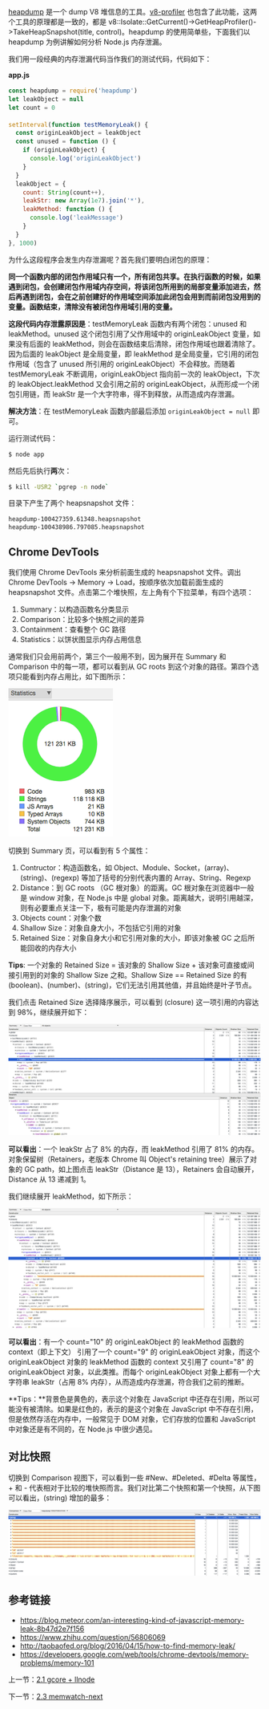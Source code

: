 [heapdump](https://github.com/bnoordhuis/node-heapdump) 是一个 dump V8 堆信息的工具。[v8-profiler](https://github.com/node-inspector/v8-profiler) 也包含了此功能，这两个工具的原理都是一致的，都是 v8::Isolate::GetCurrent()->GetHeapProfiler()->TakeHeapSnapshot(title, control)。heapdump 的使用简单些，下面我们以 heapdump 为例讲解如何分析 Node.js 内存泄漏。

我们用一段经典的内存泄漏代码当作我们的测试代码，代码如下：

**app.js**

```js
const heapdump = require('heapdump')
let leakObject = null
let count = 0

setInterval(function testMemoryLeak() {
  const originLeakObject = leakObject
  const unused = function () {
    if (originLeakObject) {
      console.log('originLeakObject')
    }
  }
  leakObject = {
    count: String(count++),
    leakStr: new Array(1e7).join('*'),
    leakMethod: function () {
      console.log('leakMessage')
    }
  }
}, 1000)
```

为什么这段程序会发生内存泄漏呢？首先我们要明白闭包的原理：

**同一个函数内部的闭包作用域只有一个，所有闭包共享。在执行函数的时候，如果遇到闭包，会创建闭包作用域内存空间，将该闭包所用到的局部变量添加进去，然后再遇到闭包，会在之前创建好的作用域空间添加此闭包会用到而前闭包没用到的变量。函数结束，清除没有被闭包作用域引用的变量。**

**这段代码内存泄露原因是**：testMemoryLeak 函数内有两个闭包：unused 和 leakMethod。unused 这个闭包引用了父作用域中的 originLeakObject 变量，如果没有后面的 leakMethod，则会在函数结束后清除，闭包作用域也跟着清除了。因为后面的 leakObject 是全局变量，即 leakMethod 是全局变量，它引用的闭包作用域（包含了 unused 所引用的 originLeakObject）不会释放。而随着 testMemoryLeak 不断调用，originLeakObject 指向前一次的 leakObject，下次的 leakObject.leakMethod 又会引用之前的 originLeakObject，从而形成一个闭包引用链，而 leakStr 是一个大字符串，得不到释放，从而造成内存泄漏。

**解决方法**：在 testMemoryLeak 函数内部最后添加 `originLeakObject = null` 即可。

运行测试代码：

```sh
$ node app
```

然后先后执行**两**次：

```sh
$ kill -USR2 `pgrep -n node`
```

目录下产生了两个 heapsnapshot 文件：

```
heapdump-100427359.61348.heapsnapshot
heapdump-100438986.797085.heapsnapshot
```

## Chrome DevTools

我们使用 Chrome DevTools 来分析前面生成的 heapsnapshot 文件。调出 Chrome DevTools -> Memory -> Load，按顺序依次加载前面生成的 heapsnapshot 文件。点击第二个堆快照，左上角有个下拉菜单，有四个选项：

1. Summary：以构造函数名分类显示
2. Comparison：比较多个快照之间的差异
3. Containment：查看整个 GC 路径
4. Statistics：以饼状图显示内存占用信息

通常我们只会用前两个，第三个一般用不到，因为展开在 Summary 和 Comparison 中的每一项，都可以看到从 GC roots 到这个对象的路径。第四个选项只能看到内存占用比，如下图所示：

![](./assets/2.2.1.png)

切换到 Summary 页，可以看到有 5 个属性：

1. Contructor：构造函数名，如 Object、Module、Socket，(array)、(string)、(regexp) 等加了括号的分别代表内置的 Array、String、Regexp
2. Distance：到 GC roots （GC 根对象）的距离。GC 根对象在浏览器中一般是 window 对象，在 Node.js 中是 global 对象。距离越大，说明引用越深，则有必要重点关注一下，极有可能是内存泄漏的对象
3. Objects count：对象个数
4. Shallow Size：对象自身大小，不包括它引用的对象
5. Retained Size：对象自身大小和它引用对象的大小，即该对象被 GC 之后所能回收的内存大小

**Tips**: 一个对象的 Retained Size = 该对象的 Shallow Size + 该对象可直接或间接引用到的对象的 Shallow Size 之和。Shallow Size == Retained Size 的有 (boolean)、(number)、(string)，它们无法引用其他值，并且始终是叶子节点。

我们点击 Retained Size 选择降序展示，可以看到 (closure) 这一项引用的内容达到 98%，继续展开如下：

![](./assets/2.2.2.png)

**可以看出**：一个 leakStr 占了 8% 的内存，而 leakMethod 引用了 81% 的内存。对象保留树（Retainers，老版本 Chrome 叫 Object's retaining tree）展示了对象的 GC path，如上图点击 leakStr（Distance 是 13），Retainers 会自动展开，Distance 从 13 递减到 1。

我们继续展开 leakMethod，如下所示：

![](./assets/2.2.3.png)

**可以看出**：有一个 count="10" 的 originLeakObject 的 leakMethod 函数的 context（即上下文） 引用了一个 count="9" 的 originLeakObject 对象，而这个 originLeakObject 对象的 leakMethod 函数的 context 又引用了 count="8" 的 originLeakObject 对象，以此类推。而每个 originLeakObject 对象上都有一个大字符串 leakStr（占用 8% 内存），从而造成内存泄漏，符合我们之前的推断。

**Tips：**背景色是黄色的，表示这个对象在 JavaScript 中还存在引用，所以可能没有被清除。如果是红色的，表示的是这个对象在 JavaScript 中不存在引用，但是依然存活在内存中，一般常见于 DOM 对象，它们存放的位置和 JavaScript 中对象还是有不同的，在 Node.js 中很少遇见。

## 对比快照

切换到 Comparison 视图下，可以看到一些 #New、#Deleted、#Delta 等属性，+ 和 - 代表相对于比较的堆快照而言。我们对比第二个快照和第一个快照，从下图可以看出，(string) 增加的最多：

![](./assets/2.2.4.png)

## 参考链接

- https://blog.meteor.com/an-interesting-kind-of-javascript-memory-leak-8b47d2e7f156
- https://www.zhihu.com/question/56806069
- http://taobaofed.org/blog/2016/04/15/how-to-find-memory-leak/
- https://developers.google.com/web/tools/chrome-devtools/memory-problems/memory-101

上一节：[2.1 gcore + llnode](https://github.com/nswbmw/node-in-debugging/blob/master/2.1%20gcore%20%2B%20llnode.md)

下一节：[2.3 memwatch-next](https://github.com/nswbmw/node-in-debugging/blob/master/2.3%20memwatch-next.md)
